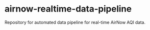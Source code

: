 # airnow-realtime-data-pipeline
Repository for automated data pipeline for real-time AirNow AQI data.

